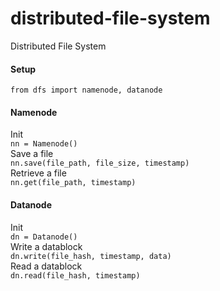 # distributed-file-system
Distributed File System

#### Setup  
`from dfs import namenode, datanode`

#### Namenode  
Init  
`nn = Namenode()`  
Save a file  
`nn.save(file_path, file_size, timestamp)`  
Retrieve a file  
`nn.get(file_path, timestamp)`  

#### Datanode  
Init  
`dn = Datanode()`  
Write a datablock  
`dn.write(file_hash, timestamp, data)`  
Read a datablock  
`dn.read(file_hash, timestamp)`  

